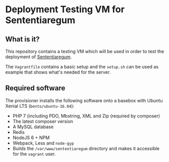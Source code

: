 # Deployment Testing VM for Sententiaregum

## What is it?

This repository contains a testing VM which will be used in order to test the deployment of [Sententiaregum](https://github.com/Sententiaregum/Sententiaregum).

The `Vagrantfile` contains a basic setup and the `setup.sh` can be used as example that shows what's needed for the server.

## Required software

The provisioner installs the following software onto a basebox with Ubuntu Xenial LTS (`bento/ubuntu-16.04`):

- PHP 7 (including PDO, Mbstring, XML and Zip (required by composer)
- The latest composer version
- A MySQL database
- Redis
- NodeJS 6 + NPM
- Webpack, Less and `node-gyp`
- Builds the `/var/www/sententiaregum` directory and makes it accessible for the `vagrant` user.
